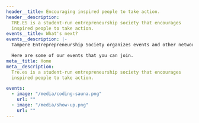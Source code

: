```yaml
---
header__title: Encouraging inspired people to take action.
header__description:
  TRE.ES is a student-run entrepreneurship society that encourages
  inspired people to take action.
events__title: What's next?
events__description: |-
  Tampere Entreprepreneurship Society organizes events and other networking opportunities for you to get involved. Come meet some other like minded people and get to know us.

  Here are some of our events that you can join.
meta__title: Home
meta__description:
  Tre.es is a student-run entrepreneurship society that encourages
  inspired people to take action.

events:
  - image: "/media/coding-sauna.png"
    url: "" 
  - image: "/media/show-up.png"
    url: "" 
---
```

